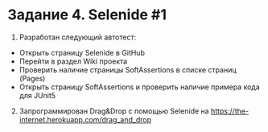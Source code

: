# Задание 4. Selenide #1
1. Разработан следующий автотест:
 - Открыть страницу Selenide в GitHub
 - Перейти в раздел Wiki проекта
 - Проверить наличие страницы SoftAssertions в списке страниц (Pages)
 - Открыть страницу SoftAssertions и проверить наличие примера кода для JUnit5

2. Запрограммирован Drag&Drop с помощью Selenide на https://the-internet.herokuapp.com/drag_and_drop
